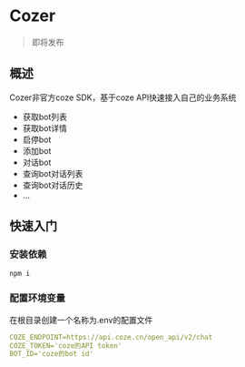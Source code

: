 # Cozer

> 即将发布

## 概述

Cozer非官方coze SDK，基于coze API快速接入自己的业务系统

- 获取bot列表
- 获取bot详情
- 启停bot
- 添加bot
- 对话bot
- 查询bot对话列表
- 查询bot对话历史
- ...

## 快速入门

### 安装依赖

```shell
npm i 
```

### 配置环境变量

在根目录创建一个名称为.env的配置文件

```yaml
COZE_ENDPOINT=https://api.coze.cn/open_api/v2/chat
COZE_TOKEN='coze的API token'
BOT_ID='coze的bot id'
```
